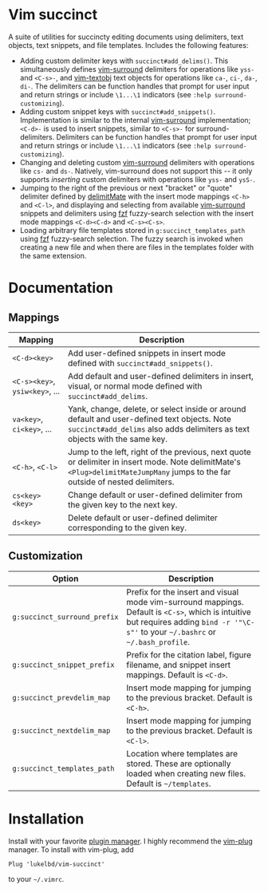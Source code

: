 Vim succinct
============

A suite of utilities for succincty editing documents using delimiters, text objects,
text snippets, and file templates. Includes the following features:

* Adding custom delimiter keys with `succinct#add_delims()`. This simultaneously defines
  [vim-surround](https://github.com/tpope/vim-surround) delimiters for operations like
  `yss-` and `<C-s>-`, and [vim-textobj](https://github.com/kana/vim-textobj-user) text
  objects for operations like `ca-`, `ci-`, `da-`, `di-`. The delimiters can be function
  handles that prompt for user input and return strings or include `\1...\1` indicators
  (see `:help surround-customizing`).
* Adding custom snippet keys with `succinct#add_snippets()`. Implementation is similar to
  the internal [vim-surround](https://github.com/tpope/vim-surround) implementation;
  `<C-d>-` is used to insert snippets, similar to `<C-s>-` for surround-delimiters.
  Delimiters can be function handles that prompt for user input and return strings or
  include `\1...\1` indicators (see `:help surround-customizing`).
* Changing and deleting custom [vim-surround](https://github.com/tpope/vim-surround)
  delimiters with operations like `cs-` and `ds-`. Natively, vim-surround does not
  support this -- it only supports *inserting* custom delimiters with operations like
  `yss-` and `ysS-`.
* Jumping to the right of the previous or next "bracket" or "quote" delimiter defined by
  [delimitMate](https://github.com/Raimondi/delimitMate) with the insert mode mappings
  `<C-h>` and `<C-l>`, and displaying and selecting from available
  [vim-surround](https://github.com/tpope/vim-surround) snippets and delimiters using
  [fzf](https://github.com/junegunn/fzf) fuzzy-search selection with the insert mode
  mappings `<C-d><C-d>` and `<C-s><C-s>`.
* Loading arbitrary file templates stored in `g:succinct_templates_path` using
  [fzf](https://github.com/junegunn/fzf) fuzzy-search selection. The fuzzy search is
  invoked when creating a new file and when there are files in the templates folder with
  the same extension.


Documentation
=============

Mappings
--------

| Mapping | Description |
| ---- | ---- |
| `<C-d><key>` | Add user-defined snippets in insert mode defined with `succinct#add_snippets()`. |
| `<C-s><key>`, `ysiw<key>`, ... | Add default and user-defined delimiters in insert, visual, or normal mode defined with `succinct#add_delims`. |
| `va<key>`, `ci<key>`, ... | Yank, change, delete, or select inside or around default and user-defined text objects. Note `succinct#add_delims` also adds delimiters as text objects with the same key. |
| `<C-h>`, `<C-l>` | Jump to the left, right of the previous, next quote or delimiter in insert mode. Note delimitMate's `<Plug>delimitMateJumpMany` jumps to the far outside of nested delimiters. |
| `cs<key><key>` | Change default or user-defined delimiter from the given key to the next key. |
| `ds<key>` | Delete default or user-defined delimiter corresponding to the given key. |

Customization
-------------

| Option | Description |
| ---- | ---- |
| `g:succinct_surround_prefix` | Prefix for the insert and visual mode vim-surround mappings. Default is `<C-s>`, which is intuitive but requires adding `bind -r '"\C-s"'` to your `~/.bashrc` or `~/.bash_profile`. |
| `g:succinct_snippet_prefix` | Prefix for the citation label, figure filename, and snippet insert mappings. Default is `<C-d>`. |
| `g:succinct_prevdelim_map` | Insert mode mapping for jumping to the previous bracket. Default is `<C-h>`. |
| `g:succinct_nextdelim_map` | Insert mode mapping for jumping to the previous bracket. Default is `<C-l>`. |
| `g:succinct_templates_path` | Location where templates are stored. These are optionally loaded when creating new files. Default is `~/templates`. |

Installation
============

Install with your favorite [plugin manager](https://vi.stackexchange.com/q/388/8084).
I highly recommend the [vim-plug](https://github.com/junegunn/vim-plug) manager.
To install with vim-plug, add
```
Plug 'lukelbd/vim-succinct'
```
to your `~/.vimrc`.
